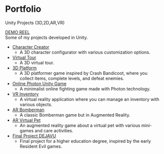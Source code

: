 # Portfolio

Unity Projects (3D,2D,AR,VR)

[DEMO REEL](https://youtu.be/IMcVIpBIWTs)<br>
Some of my projects developed in Unity.<br>

- [Character Creator](https://github.com/lituszx/Character_creator)<br>
  * A 3D character configurator with various customization options.<br>
- [Virtual Tour](https://github.com/lituszx/Virtual_Tour)<br>
  * A 3D virtual tour.<br>
- [3D Platform](https://github.com/lituszx/3D-Platform)<br>
  * A 3D platformer game inspired by Crash Bandicoot, where you collect items, complete levels, and defeat enemies.<br>
- [Online Photon Unity Game](https://github.com/lituszx/Game_Photon_Unity_Networking)<br>
  * A minimalist online fighting game made with Photon technology.<br>
- [VR Inventory](https://github.com/lituszx/VR_Inventory)<br>
  * A virtual reality application where you can manage an inventory with various objects.<br>
- [AR Bomberman](https://github.com/lituszx/AR_Bomberman)<br>
  * A classic Bomberman game but in Augmented Reality.<br>
- [AR Virtual Pet](https://github.com/lituszx/AR_Virtual_Pet_Game)<br>
  * An augmented reality game about a virtual pet with various mini-games and care activities.<br>
- [Final Project DEJAVU](https://github.com/lituszx/DejaVu)<br>
  * Final project for a higher education degree, inspired by the early Resident Evil games.<br>
